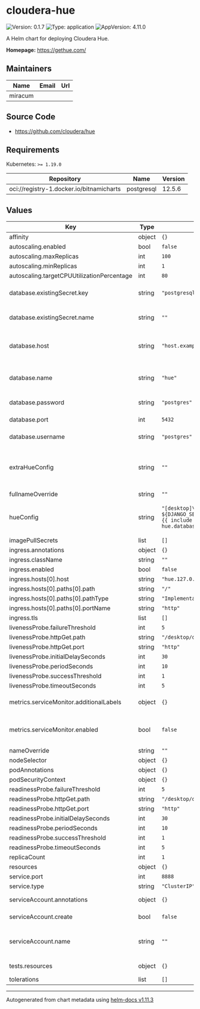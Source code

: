 # cloudera-hue

![Version: 0.1.7](https://img.shields.io/badge/Version-0.1.7-informational?style=flat-square) ![Type: application](https://img.shields.io/badge/Type-application-informational?style=flat-square) ![AppVersion: 4.11.0](https://img.shields.io/badge/AppVersion-4.11.0-informational?style=flat-square)

A Helm chart for deploying Cloudera Hue.

**Homepage:** <https://gethue.com/>

## Maintainers

| Name    | Email | Url |
| ------- | ----- | --- |
| miracum |       |     |

## Source Code

- <https://github.com/cloudera/hue>

## Requirements

Kubernetes: `>= 1.19.0`

| Repository                               | Name       | Version |
| ---------------------------------------- | ---------- | ------- |
| oci://registry-1.docker.io/bitnamicharts | postgresql | 12.5.6  |

## Values

| Key                                        | Type   | Default                                                                                                                                                                                                                                                                                                                                                                                                                                                                                                                                                                                                  | Description                                                                                                                                            |
| ------------------------------------------ | ------ | -------------------------------------------------------------------------------------------------------------------------------------------------------------------------------------------------------------------------------------------------------------------------------------------------------------------------------------------------------------------------------------------------------------------------------------------------------------------------------------------------------------------------------------------------------------------------------------------------------- | ------------------------------------------------------------------------------------------------------------------------------------------------------ |
| affinity                                   | object | `{}`                                                                                                                                                                                                                                                                                                                                                                                                                                                                                                                                                                                                     |                                                                                                                                                        |
| autoscaling.enabled                        | bool   | `false`                                                                                                                                                                                                                                                                                                                                                                                                                                                                                                                                                                                                  |                                                                                                                                                        |
| autoscaling.maxReplicas                    | int    | `100`                                                                                                                                                                                                                                                                                                                                                                                                                                                                                                                                                                                                    |                                                                                                                                                        |
| autoscaling.minReplicas                    | int    | `1`                                                                                                                                                                                                                                                                                                                                                                                                                                                                                                                                                                                                      |                                                                                                                                                        |
| autoscaling.targetCPUUtilizationPercentage | int    | `80`                                                                                                                                                                                                                                                                                                                                                                                                                                                                                                                                                                                                     |                                                                                                                                                        |
| database.existingSecret.key                | string | `"postgresql-postgres-password"`                                                                                                                                                                                                                                                                                                                                                                                                                                                                                                                                                                         | name of the key in `webApi.db.existingSecret` to use as the password to the DB.                                                                        |
| database.existingSecret.name               | string | `""`                                                                                                                                                                                                                                                                                                                                                                                                                                                                                                                                                                                                     | name of an existing secret containing the password to the DB.                                                                                          |
| database.host                              | string | `"host.example.com"`                                                                                                                                                                                                                                                                                                                                                                                                                                                                                                                                                                                     | database hostname of an external database. Only used if `postgresql.enabled` is set to `false`.                                                        |
| database.name                              | string | `"hue"`                                                                                                                                                                                                                                                                                                                                                                                                                                                                                                                                                                                                  | name of the database inside. If postgresql.enabled=true, then postgresql.postgresqlDatabase is used                                                    |
| database.password                          | string | `"postgres"`                                                                                                                                                                                                                                                                                                                                                                                                                                                                                                                                                                                             | the database password. Only used if postgresql.enabled=false.                                                                                          |
| database.port                              | int    | `5432`                                                                                                                                                                                                                                                                                                                                                                                                                                                                                                                                                                                                   | port used to connect to the postgres DB                                                                                                                |
| database.username                          | string | `"postgres"`                                                                                                                                                                                                                                                                                                                                                                                                                                                                                                                                                                                             | username used to connect to the DB.                                                                                                                    |
| extraHueConfig                             | string | `""`                                                                                                                                                                                                                                                                                                                                                                                                                                                                                                                                                                                                     | Allow extending the default hue config, e.g. per-environment. Evaluated as a Helm template string. Mounted as `/usr/share/hue/desktop/conf/zz-hue.ini` |
| fullnameOverride                           | string | `""`                                                                                                                                                                                                                                                                                                                                                                                                                                                                                                                                                                                                     |                                                                                                                                                        |
| hueConfig                                  | string | `"[desktop]\nenable_prometheus=true\nsecret_key_script=echo ${DJANGO_SECRET_KEY}\nenable_hue_5=true\napp_blacklist=hbase,jobbrowser,oozie\nenable_connectors=true\n\n[[task_server]]\nenabled=false\n\n[[database]]\nengine=postgresql_psycopg2\nhost={{ include \"cloudera-hue.database.host\" $ }}\nport={{ include \"cloudera-hue.database.port\" $ }}\nuser={{ include \"cloudera-hue.database.user\" $ }}\nname={{ include \"cloudera-hue.database.name\" $ }}\npassword_script=echo ${PGPASSWORD}\n\n[hadoop]\n[[hdfs_clusters]]\n[[[default]]]\nis_enabled=false\nfs_defaultfs=\nwebhdfs_url=\n"` | default hue config. Evaluated as a Helm template string. Mounted as `/usr/share/hue/desktop/conf/z-hue.ini`                                            |
| imagePullSecrets                           | list   | `[]`                                                                                                                                                                                                                                                                                                                                                                                                                                                                                                                                                                                                     |                                                                                                                                                        |
| ingress.annotations                        | object | `{}`                                                                                                                                                                                                                                                                                                                                                                                                                                                                                                                                                                                                     |                                                                                                                                                        |
| ingress.className                          | string | `""`                                                                                                                                                                                                                                                                                                                                                                                                                                                                                                                                                                                                     |                                                                                                                                                        |
| ingress.enabled                            | bool   | `false`                                                                                                                                                                                                                                                                                                                                                                                                                                                                                                                                                                                                  |                                                                                                                                                        |
| ingress.hosts[0].host                      | string | `"hue.127.0.0.1.nip.io"`                                                                                                                                                                                                                                                                                                                                                                                                                                                                                                                                                                                 |                                                                                                                                                        |
| ingress.hosts[0].paths[0].path             | string | `"/"`                                                                                                                                                                                                                                                                                                                                                                                                                                                                                                                                                                                                    |                                                                                                                                                        |
| ingress.hosts[0].paths[0].pathType         | string | `"ImplementationSpecific"`                                                                                                                                                                                                                                                                                                                                                                                                                                                                                                                                                                               |                                                                                                                                                        |
| ingress.hosts[0].paths[0].portName         | string | `"http"`                                                                                                                                                                                                                                                                                                                                                                                                                                                                                                                                                                                                 |                                                                                                                                                        |
| ingress.tls                                | list   | `[]`                                                                                                                                                                                                                                                                                                                                                                                                                                                                                                                                                                                                     |                                                                                                                                                        |
| livenessProbe.failureThreshold             | int    | `5`                                                                                                                                                                                                                                                                                                                                                                                                                                                                                                                                                                                                      |                                                                                                                                                        |
| livenessProbe.httpGet.path                 | string | `"/desktop/debug/is_alive"`                                                                                                                                                                                                                                                                                                                                                                                                                                                                                                                                                                              |                                                                                                                                                        |
| livenessProbe.httpGet.port                 | string | `"http"`                                                                                                                                                                                                                                                                                                                                                                                                                                                                                                                                                                                                 |                                                                                                                                                        |
| livenessProbe.initialDelaySeconds          | int    | `30`                                                                                                                                                                                                                                                                                                                                                                                                                                                                                                                                                                                                     |                                                                                                                                                        |
| livenessProbe.periodSeconds                | int    | `10`                                                                                                                                                                                                                                                                                                                                                                                                                                                                                                                                                                                                     |                                                                                                                                                        |
| livenessProbe.successThreshold             | int    | `1`                                                                                                                                                                                                                                                                                                                                                                                                                                                                                                                                                                                                      |                                                                                                                                                        |
| livenessProbe.timeoutSeconds               | int    | `5`                                                                                                                                                                                                                                                                                                                                                                                                                                                                                                                                                                                                      |                                                                                                                                                        |
| metrics.serviceMonitor.additionalLabels    | object | `{}`                                                                                                                                                                                                                                                                                                                                                                                                                                                                                                                                                                                                     | additional labels to apply to the ServiceMonitor object, e.g. `release: prometheus`                                                                    |
| metrics.serviceMonitor.enabled             | bool   | `false`                                                                                                                                                                                                                                                                                                                                                                                                                                                                                                                                                                                                  | if enabled, creates a ServiceMonitor instance for Prometheus Operator-based monitoring                                                                 |
| nameOverride                               | string | `""`                                                                                                                                                                                                                                                                                                                                                                                                                                                                                                                                                                                                     |                                                                                                                                                        |
| nodeSelector                               | object | `{}`                                                                                                                                                                                                                                                                                                                                                                                                                                                                                                                                                                                                     |                                                                                                                                                        |
| podAnnotations                             | object | `{}`                                                                                                                                                                                                                                                                                                                                                                                                                                                                                                                                                                                                     |                                                                                                                                                        |
| podSecurityContext                         | object | `{}`                                                                                                                                                                                                                                                                                                                                                                                                                                                                                                                                                                                                     |                                                                                                                                                        |
| readinessProbe.failureThreshold            | int    | `5`                                                                                                                                                                                                                                                                                                                                                                                                                                                                                                                                                                                                      |                                                                                                                                                        |
| readinessProbe.httpGet.path                | string | `"/desktop/debug/is_alive"`                                                                                                                                                                                                                                                                                                                                                                                                                                                                                                                                                                              |                                                                                                                                                        |
| readinessProbe.httpGet.port                | string | `"http"`                                                                                                                                                                                                                                                                                                                                                                                                                                                                                                                                                                                                 |                                                                                                                                                        |
| readinessProbe.initialDelaySeconds         | int    | `30`                                                                                                                                                                                                                                                                                                                                                                                                                                                                                                                                                                                                     |                                                                                                                                                        |
| readinessProbe.periodSeconds               | int    | `10`                                                                                                                                                                                                                                                                                                                                                                                                                                                                                                                                                                                                     |                                                                                                                                                        |
| readinessProbe.successThreshold            | int    | `1`                                                                                                                                                                                                                                                                                                                                                                                                                                                                                                                                                                                                      |                                                                                                                                                        |
| readinessProbe.timeoutSeconds              | int    | `5`                                                                                                                                                                                                                                                                                                                                                                                                                                                                                                                                                                                                      |                                                                                                                                                        |
| replicaCount                               | int    | `1`                                                                                                                                                                                                                                                                                                                                                                                                                                                                                                                                                                                                      |                                                                                                                                                        |
| resources                                  | object | `{}`                                                                                                                                                                                                                                                                                                                                                                                                                                                                                                                                                                                                     |                                                                                                                                                        |
| service.port                               | int    | `8888`                                                                                                                                                                                                                                                                                                                                                                                                                                                                                                                                                                                                   |                                                                                                                                                        |
| service.type                               | string | `"ClusterIP"`                                                                                                                                                                                                                                                                                                                                                                                                                                                                                                                                                                                            |                                                                                                                                                        |
| serviceAccount.annotations                 | object | `{}`                                                                                                                                                                                                                                                                                                                                                                                                                                                                                                                                                                                                     | Annotations to add to the service account                                                                                                              |
| serviceAccount.create                      | bool   | `false`                                                                                                                                                                                                                                                                                                                                                                                                                                                                                                                                                                                                  | Specifies whether a service account should be created                                                                                                  |
| serviceAccount.name                        | string | `""`                                                                                                                                                                                                                                                                                                                                                                                                                                                                                                                                                                                                     | The name of the service account to use. If not set and create is true, a name is generated using the fullname template                                 |
| tests.resources                            | object | `{}`                                                                                                                                                                                                                                                                                                                                                                                                                                                                                                                                                                                                     | configure the test pods resource requests and limits                                                                                                   |
| tolerations                                | list   | `[]`                                                                                                                                                                                                                                                                                                                                                                                                                                                                                                                                                                                                     |                                                                                                                                                        |

---

Autogenerated from chart metadata using [helm-docs v1.11.3](https://github.com/norwoodj/helm-docs/releases/v1.11.3)
